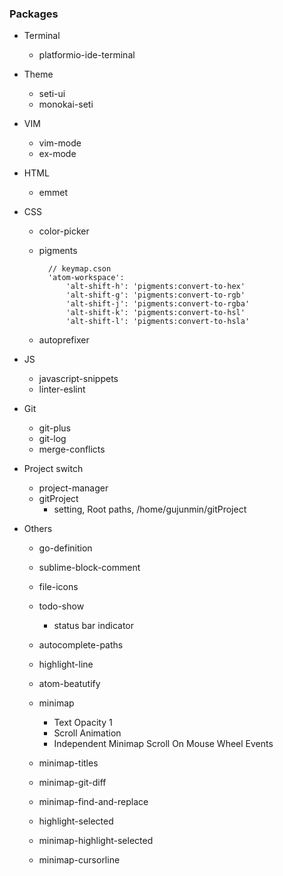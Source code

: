 ### Packages

<!-- TODO: browser-plus, git-time-machine -->

- Terminal

    - platformio-ide-terminal

- Theme

    - seti-ui
    - monokai-seti

- VIM

    - vim-mode
    - ex-mode

- HTML

    - emmet

- CSS

    - color-picker
    - pigments

            // keymap.cson
            'atom-workspace':
                'alt-shift-h': 'pigments:convert-to-hex'
                'alt-shift-g': 'pigments:convert-to-rgb'
                'alt-shift-j': 'pigments:convert-to-rgba'
                'alt-shift-k': 'pigments:convert-to-hsl'
                'alt-shift-l': 'pigments:convert-to-hsla'


    - autoprefixer

- JS

    - javascript-snippets
    - linter-eslint

- Git

    - git-plus
    - git-log
    - merge-conflicts

- Project switch

    - project-manager
    - gitProject
        - setting, Root paths, /home/gujunmin/gitProject

- Others

    - go-definition
    - sublime-block-comment
    - file-icons
    - todo-show

        - status bar indicator

    - autocomplete-paths
    - highlight-line
    - atom-beatutify
    - minimap
        - Text Opacity 1
        - Scroll Animation
        - Independent Minimap Scroll On Mouse Wheel Events
    - minimap-titles
    - minimap-git-diff
    - minimap-find-and-replace
    - highlight-selected
    - minimap-highlight-selected
    - minimap-cursorline
